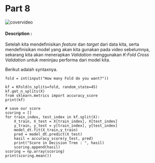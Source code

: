 # Part 8

![covervideo](http://bit.ly/makeaicovervideo)

#### **Description :**

Setelah kita mendefinisikan _feature_ dan _target_ dari data kita, serta mendefinisikan model yang akan kita gunakan pada video sebelumnya, sekarang kita akan menerapkan _Validation_ menggunakan _K-Fold Cross Validation_ untuk meninjau performa dari model kita.

Berikut adalah syntaxnya.

```
fold = int(input("How many Fold do you want?"))

kf = KFold(n_splits=fold, random_state=45)
kf.get_n_splits(X)
from sklearn.metrics import accuracy_score
print(kf)

# save our score
scoring = []
for train_index, test_index in kf.split(X):
    X_train, X_test = X[train_index], X[test_index]
    y_train, y_test = y[train_index], y[test_index]
    model_dt.fit(X_train,y_train)
    pred = model_dt.predict(X_test)
    hasil = accuracy_score(y_test, pred)
    print("Score in Decision Tree : ", hasil)
    scoring.append(hasil)
scoring = np.array(scoring)
print(scoring.mean())
```

